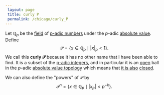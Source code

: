 ```yaml
---
 layout: page
 title: curly P
 permalink: /chicago/curly_P
---
```

Let $\mathbb Q_p$ be the [field](https://defsmath.github.io/DefsMath/field) of [p-adic numbers](https://defsmath.github.io/DefsMath/p-adic_field) under the $p$-adic [absolute value](https://defsmath.github.io/DefsMath/absolute_value). Define
$$\mathcal P = \{x\in\mathbb Q_p\mid |x|_p< 1\}.$$ We call this **curly $\mathcal P$** because it has no other name that I have been able to find. It is a subset of the [p-adic integers](https://defsmath.github.io/DefsMath/p-adic_integers), and in particular it is an [open](https://defsmath.github.io/DefsMath/open) ball in the $p$-adic [absolute value topology](https://defsmath.github.io/DefsMath/absolute_value_induces_a_topology) which means that [it is also](https://defsmath.github.io/DefsMath/every_non-Archimedean_ball_is_clopen) [closed](https://defsmath.github.io/DefsMath/closed).

We can also define the "powers" of $\mathcal P$ by $$\mathcal P^n = \{x\in\mathbb Q_p\mid |x_p|<p^{-k}\}.$$
